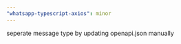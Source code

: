 ```yaml
---
"whatsapp-typescript-axios": minor
---
```


seperate message type by updating openapi.json manually
